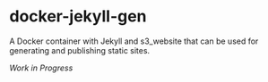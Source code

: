 docker-jekyll-gen
=================
A Docker container with Jekyll and s3_website that can be used for generating
and publishing static sites.

*Work in Progress*